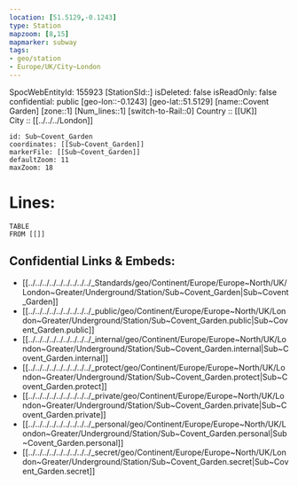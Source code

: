 ```yaml
---
location: [51.5129,-0.1243] 
type: Station 
mapzoom: [8,15] 
mapmarker: subway 
tags:
- geo/station
- Europe/UK/City~London
---
```

SpocWebEntityId: 155923
[StationSId::] 
isDeleted: false
isReadOnly: false
confidential: public
[geo-lon::-0.1243] 
[geo-lat::51.5129] 
[name::Covent Garden] 
[zone::1] 
[Num_lines::1] 
[switch-to-Rail::0] 
Country :: [[UK]]  
City :: [[../../../London]]  


```leaflet
id: Sub~Covent_Garden
coordinates: [[Sub~Covent_Garden]] 
markerFile: [[Sub~Covent_Garden]] 
defaultZoom: 11 
maxZoom: 18
```


# Lines: 
```dataview
TABLE 
FROM [[]] 
```

## Confidential Links & Embeds: 
- [[../../../../../../../../../_Standards/geo/Continent/Europe/Europe~North/UK/London~Greater/Underground/Station/Sub~Covent_Garden|Sub~Covent_Garden]] 
- [[../../../../../../../../../_public/geo/Continent/Europe/Europe~North/UK/London~Greater/Underground/Station/Sub~Covent_Garden.public|Sub~Covent_Garden.public]] 
- [[../../../../../../../../../_internal/geo/Continent/Europe/Europe~North/UK/London~Greater/Underground/Station/Sub~Covent_Garden.internal|Sub~Covent_Garden.internal]] 
- [[../../../../../../../../../_protect/geo/Continent/Europe/Europe~North/UK/London~Greater/Underground/Station/Sub~Covent_Garden.protect|Sub~Covent_Garden.protect]] 
- [[../../../../../../../../../_private/geo/Continent/Europe/Europe~North/UK/London~Greater/Underground/Station/Sub~Covent_Garden.private|Sub~Covent_Garden.private]] 
- [[../../../../../../../../../_personal/geo/Continent/Europe/Europe~North/UK/London~Greater/Underground/Station/Sub~Covent_Garden.personal|Sub~Covent_Garden.personal]] 
- [[../../../../../../../../../_secret/geo/Continent/Europe/Europe~North/UK/London~Greater/Underground/Station/Sub~Covent_Garden.secret|Sub~Covent_Garden.secret]] 
